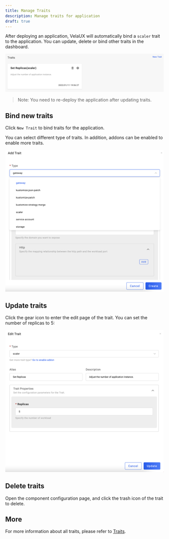 ```yaml
---
title: Manage Traits
description: Manage traits for application
draft: true
---
```


After deploying an application, VelaUX will automatically bind a `scaler` trait to the application. You can update, delete or bind other traits in the dashboard.

![trait-list](../../../resources/trait-list.png)

> Note: You need to re-deploy the application after updating traits.

## Bind new traits

Click `New Trait` to bind traits for the application.

You can select different type of traits. In addition, addons can be enabled to enable more traits.

![new-trait](../../../resources/new-trait.png)

## Update traits

Click the gear icon to enter the edit page of the trait. You can set the number of replicas to 5:

![edit-trait](../../../resources/edit-trait.png)

## Delete traits

Open the component configuration page, and click the trash icon of the trait to delete.

## More

For more information about all traits, please refer to [Traits](../../../end-user/traits/references.md).